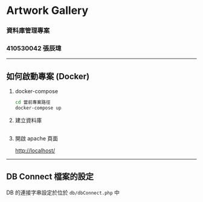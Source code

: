 # Artwork Gallery
### 資料庫管理專案
### 410530042 張辰瑋

---

## 如何啟動專案 (Docker)

1. docker-compose

    ```bash
    cd 當前專案路徑
    docker-compose up
    ```

2. 建立資料庫
    ```bash
    
    ```


3. 開啟 apache 頁面

    <http://localhost/>

---
## DB Connect 檔案的設定

DB 的連接字串設定於位於 ```db/dbConnect.php``` 中